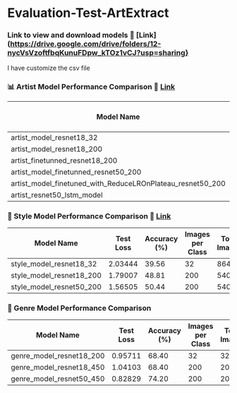 # Evaluation-Test-ArtExtract

### Link to view and download models   🔗 [Link](https://drive.google.com/drive/folders/12-nycVsVzoftfbqKunuFDpw_kTOz1vCJ?usp=sharing}

I have customize the csv file 
### 📊 Artist Model Performance Comparison 🔗 [Link](https://github.com/SahilKadge/Evaluation-Test-ArtExtract/blob/main/task1/evaluation.py)

| Model Name                                                   | Test Loss | Accuracy (%) | Images per Class | Total Images | model architecture Link        |
|--------------------------------------------------------------|-----------|---------------|------------------|--------------|-------------|
| artist_model_resnet18_32                                     | 3.90837   | 30.87         | 32               | 736          | 🔗 [Link](https://github.com/SahilKadge/Evaluation-Test-ArtExtract/blob/main/task1/artist/artist_model_resnet18_200.py) |
| artist_model_resnet18_200                                    | 1.86816   | 57.22         | 200              | 4600         | 🔗 [Link](https://github.com/SahilKadge/Evaluation-Test-ArtExtract/blob/main/task1/artist/artist_model_resnet18_200.py) |
| artist_finetunned_resnet18_200                               | 0.71938   | 79.48         | 200              | 4600         | 🔗 [Link](https://github.com/SahilKadge/Evaluation-Test-ArtExtract/blob/main/task1/artist_style_genre_model.py) |
| artist_model_finetunned_resnet50_200                         | 0.75762   | 79.22         | 200              | 4600         | 🔗 [Link](https://github.com/SahilKadge/Evaluation-Test-ArtExtract/blob/main/task1/artist/artist_model.py) |
| artist_model_finetuned_with_ReduceLROnPlateau_resnet50_200   | 0.78254   | 78.35         | 200              | 4600         | 🔗 [Link](https://github.com/SahilKadge/Evaluation-Test-ArtExtract/blob/main/task1/artist/artist_model.py) |
| artist_resnet50_lstm_model                                   | 0.86103   | 74.78         | 200              | 4600         | 🔗 [Link](https://github.com/SahilKadge/Evaluation-Test-ArtExtract/blob/main/task1/artist/artist_model.py) |




### 🎨 Style Model Performance Comparison  🔗 [Link](https://github.com/SahilKadge/Evaluation-Test-ArtExtract/blob/main/task1/evaluation.py)

| Model Name                  | Test Loss | Accuracy (%) | Images per Class | Total Images | model architecture Link        |
|----------------------------|-----------|---------------|------------------|--------------|-------------|
| style_model_resnet18_32    | 2.03444   | 39.56         | 32               | 864          | 🔗 [Link](https://github.com/SahilKadge/Evaluation-Test-ArtExtract/blob/main/task1/artist_style_genre_model.py) |
| style_model_resnet18_200   | 1.79007   | 48.81         | 200              | 5400         | 🔗 [Link](https://github.com/SahilKadge/Evaluation-Test-ArtExtract/blob/main/task1/artist_style_genre_model.py) |
| style_model_resnet50_200   | 1.56505   | 50.44         | 200              | 5400         | 🔗 [Link](https://github.com/SahilKadge/Evaluation-Test-ArtExtract/blob/main/task1/style/style_model.py) |



### 🎼 Genre Model Performance Comparison

| Model Name                  | Test Loss | Accuracy (%) | Images per Class | Total Images | model architecture Link        |
|----------------------------|-----------|---------------|------------------|--------------|-------------|
| genre_model_resnet18_200   | 0.95711   | 68.40         | 32               | 320          | 🔗 [Link](https://github.com/SahilKadge/Evaluation-Test-ArtExtract/blob/main/task1/artist_style_genre_model.py) |
| genre_model_resnet18_450   | 1.04103   | 68.40         | 200              | 2000         | 🔗 [Link](https://github.com/SahilKadge/Evaluation-Test-ArtExtract/blob/main/task1/artist_style_genre_model.py) |
| genre_model_resnet50_450   | 0.82829   | 74.20         | 200              | 2000         | 🔗 [Link](https://github.com/SahilKadge/Evaluation-Test-ArtExtract/blob/main/task1/genre/genre_model.py) |

